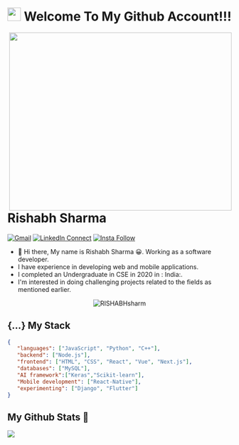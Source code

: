 <h1 align="center"><img src="https://emojis.slackmojis.com/emojis/images/1531849430/4246/blob-sunglasses.gif?1531849430" width="30"/> Welcome To My Github Account!!!</h1>

<a target="_blank" href="https://github.com/RISHABHsharm/"><img width="500" height="400" align="right" src="https://upload.wikimedia.org/wikipedia/commons/3/3d/Code-1076536.jpg"></a>
# Rishabh Sharma

[![Gmail](https://img.shields.io/badge/%20-Send%20Mail-black?color=14171A&labelColor=ef5350&logo=gmail&logoColor=ffffff)](mailto:rishabhsharma3108@gmail.com?subject=From%20GitHub&cc=rishabhsharma31081997@gmail.com&body=Hi,%20there.%20Found%20you%20from%20GitHub.)
[![LinkedIn Connect](https://img.shields.io/badge/%20-Connect-black?color=14171A&labelColor=212121&logo=linkedin&logoColor=ffffff)](https://www.linkedin.com/in/rishabh-sharma-31081997/)
[![Insta Follow](https://img.shields.io/badge/%20-Follow-black?color=14171A&labelColor=d81b60&logo=instagram&logoColor=ffffff)](https://www.instagram.com/rishabhsharma3108/)

- :wave: Hi there, My name is Rishabh Sharma 😀. Working as a software developer.<br/>
- I have experience in developing web and mobile applications.</br>  
- I completed an Undergraduate in CSE in 2020 in : India:.<br/>
- I'm interested in doing challenging projects related to the fields as mentioned earlier.</br> 
<p align="center"> <img src="https://komarev.com/ghpvc/?username=RISHABHsharm" alt="RISHABHsharm" /> </p>

## {...} My Stack

```json
{
   "languages": ["JavaScript", "Python", "C++"],
   "backend": ["Node.js"],
   "frontend": ["HTML", "CSS", "React", "Vue", "Next.js"],
   "databases": ["MySQL"],
   "AI framework":["Keras","Scikit-learn"],
   "Mobile development": ["React-Native"],
   "experimenting": ["Django", "Flutter"]
}
```

## My Github Stats :tada: 


<p align="left">
  <a href="https://github.com/RISHABHsharm"> <img align="center" src="https://github-readme-stats.anuraghazra1.vercel.app/api/top-langs/?username=RISHABHsharm&layout=compact&theme=radical" />
</a>
</p>


